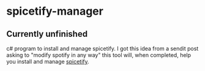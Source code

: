 # spicetify-manager
## Currently unfinished
c# program to install and manage spicetify. I got this idea from a sendit post asking to "modify spotify in any way" this tool will, when completed, help you install and manage [spicetify](https://spicetify.app).
